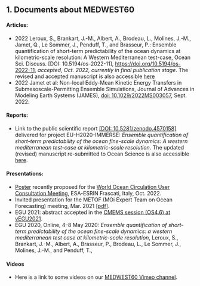 ## 1. Documents  about MEDWEST60 

#### Articles:
* 2022 Leroux, S., Brankart, J.-M., Albert, A., Brodeau, L., Molines, J.-M., Jamet, Q., Le Sommer, J., Penduff, T., and Brasseur, P.: Ensemble quantification of short-term predictability of the ocean dynamics at kilometric-scale resolution: A Western Mediterranean test-case, Ocean Sci. Discuss. [DOI: 10.5194/os-2022-11], https://doi.org/10.5194/os-2022-11, _accepted, Oct. 2022, currently in final publication stage_. The revised and accepted manuscript is also accessible [here](https://jowu78.a5.swdrive.fr/index.php/s/gWSZBb3Tb45gPai)
* 2022 Jamet et al: Non-local Eddy-Mean Kinetic Energy Transfers in Submesoscale-Permitting Ensemble Simulations, Journal of Advances in Modeling Earth Systems (JAMES), [doi: 10.1029/2022MS003057](https://doi.org/10.1029/2022MS003057), Sept. 2022.


#### Reports:
* Link to the public scientific report [[DOI: 10.5281/zenodo.4570158]](https://www.doi.org/10.5281/zenodo.4570158) delivered for project EU-H2020-IMMERSE: _Ensemble quantification of  short-term predictability of the ocean fine-scale dynamics: A western mediterranean test-case at kilometric-scale resolution_. The updated (revised) manuscript re-submitted to Ocean Science is also accessible [here](https://jowu78.a5.swdrive.fr/index.php/s/gWSZBb3Tb45gPai).

  
#### Presentations:
* [Poster](https://jowu78.a5.swdrive.fr/index.php/s/wrbtminBfbRqfSB) recently proposed for the [World Ocean Circulation User Consultation Meeting](https://woc2022.esa.int/), ESA-ESRIN Frascati, Italy, Oct. 2022.
* Invited presentation for the METOF (MOi Expert Team on Ocean Forecasting) meeting, Mar. 2021 [[pdf]](https://jowu78.a5.swdrive.fr/index.php/s/HfDqTG7ME8rbzWa).
* EGU 2021: abstract accepted in the [CMEMS session (OS4.6) at vEGU2021](https://meetingorganizer.copernicus.org/EGU21/session/39733).
* EGU 2020, Online, 4–8 May 2020: _Ensemble quantification of short-term predictability of the ocean fine-scale dynamics: a western mediterranean test case at kilometric-scale resolution_,  Leroux, S., Brankart, J.-M., Albert, A., Brasseur, P., Brodeau, L., Le Sommer, J., Molines, J.-M., and Penduff, T.,
 
#### Videos
* Here is a link to some videos on our [MEDWEST60 Vimeo channel](https://vimeo.com/showcase/9695743).
